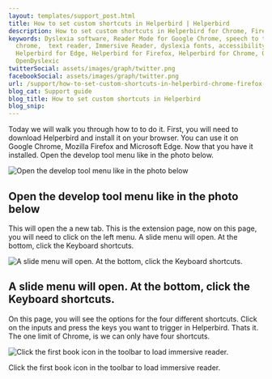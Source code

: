 ```yaml
---
layout: templates/support_post.html
title: How to set custom shortcuts in Helperbird | Helperbird
description: How to set custom shortcuts in Helperbird for Chrome, Firefox or Edge extension.
keywords: Dyslexia software, Reader Mode for Google Chrome, speech to text for chrome, Text to speech for
  chrome,  text reader, Immersive Reader, dyslexia fonts, accessibility software, dyslexia software,
  Helperbird for Edge, Helperbird for Firefox, Helperbird for Chrome, Opendyslexic for Chrome,
  OpenDyslexic
twitterSocial: assets/images/graph/twitter.png
facebookSocial: assets/images/graph/twitter.png
url: /support/how-to-set-custom-shortcuts-in-helperbird-chrome-firefox-edge/
blog_cat: Support guide
blog_title: How to set custom shortcuts in Helperbird
blog_snip:
---
```


Today we will walk you through how to to do it. First, you will need to download Helperbird and
install it on your browser. You can use it on Google Chrome, Mozilla Firefox and Microsoft Edge. Now
that you have it installed. Open the develop tool menu like in the photo below.

![Open the develop tool menu like in the photo below](/assets/images/guide/shortcuts/open-menu-go-to-more-tools.png)

## Open the develop tool menu like in the photo below

This will open the a new tab. This is the extension page, now on this page, you will need to click
on the left menu. A slide menu will open. At the bottom, click the Keyboard shortcuts.

![A slide menu will open. At the bottom, click the Keyboard shortcuts.](/assets/images/guide/shortcuts/right-click-the-side-menu.png)

## A slide menu will open. At the bottom, click the Keyboard shortcuts.

On this page, you will see the options for the four different shortcuts. Click on the inputs and
press the keys you want to trigger in Helperbird. Thats it. The one limit of Chrome, is we can only
have four shortcuts.

![Click the first book icon in the toolbar to load immersive reader.](/assets/images/guide/shortcuts/input-the-keys-you-want-to-use)

Click the first book icon in the toolbar to load immersive reader.
